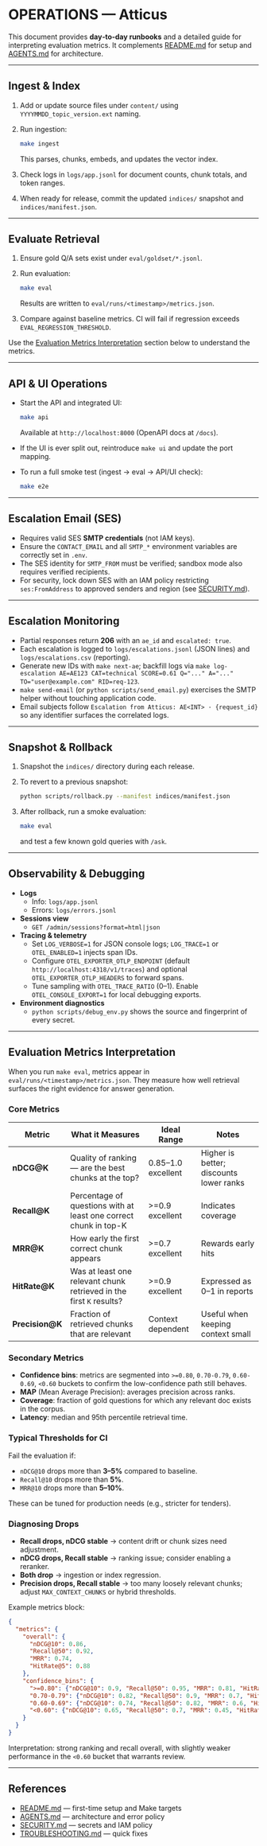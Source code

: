# OPERATIONS — Atticus

This document provides **day‑to‑day runbooks** and a detailed guide for interpreting evaluation metrics.
It complements [README.md](README.md) for setup and [AGENTS.md](AGENTS.md) for architecture.

---

## Ingest & Index

1. Add or update source files under `content/` using `YYYYMMDD_topic_version.ext` naming.
2. Run ingestion:

   ```bash
   make ingest
   ```

   This parses, chunks, embeds, and updates the vector index.
3. Check logs in `logs/app.jsonl` for document counts, chunk totals, and token ranges.
4. When ready for release, commit the updated `indices/` snapshot and `indices/manifest.json`.

---

## Evaluate Retrieval

1. Ensure gold Q/A sets exist under `eval/goldset/*.jsonl`.
2. Run evaluation:

   ```bash
   make eval
   ```

   Results are written to `eval/runs/<timestamp>/metrics.json`.
3. Compare against baseline metrics. CI will fail if regression exceeds `EVAL_REGRESSION_THRESHOLD`.

Use the [Evaluation Metrics Interpretation](#evaluation-metrics-interpretation) section below to understand the metrics.

---

## API & UI Operations

* Start the API and integrated UI:

  ```bash
  make api
  ```

  Available at `http://localhost:8000` (OpenAPI docs at `/docs`).
* If the UI is ever split out, reintroduce `make ui` and update the port mapping.
* To run a full smoke test (ingest → eval → API/UI check):

  ```bash
  make e2e
  ```

---

## Escalation Email (SES)

* Requires valid SES **SMTP credentials** (not IAM keys).
* Ensure the `CONTACT_EMAIL` and all `SMTP_*` environment variables are correctly set in `.env`.
* The SES identity for `SMTP_FROM` must be verified; sandbox mode also requires verified recipients.
* For security, lock down SES with an IAM policy restricting `ses:FromAddress` to approved senders and region (see [SECURITY.md](SECURITY.md)).

---

## Escalation Monitoring

* Partial responses return **206** with an `ae_id` and `escalated: true`.
* Each escalation is logged to `logs/escalations.jsonl` (JSON lines) and `logs/escalations.csv` (reporting).
* Generate new IDs with `make next-ae`; backfill logs via `make log-escalation AE=AE123 CAT=technical SCORE=0.61 Q="..." A="..." TO="user@example.com" RID=req-123`.
* `make send-email` (or `python scripts/send_email.py`) exercises the SMTP helper without touching application code.
* Email subjects follow `Escalation from Atticus: AE<INT> · {request_id}` so any identifier surfaces the correlated logs.

---

## Snapshot & Rollback

1. Snapshot the `indices/` directory during each release.
2. To revert to a previous snapshot:

   ```bash
   python scripts/rollback.py --manifest indices/manifest.json
   ```

3. After rollback, run a smoke evaluation:

   ```bash
   make eval
   ```

   and test a few known gold queries with `/ask`.

---

## Observability & Debugging

* **Logs**
  * Info: `logs/app.jsonl`
  * Errors: `logs/errors.jsonl`
* **Sessions view**
  * `GET /admin/sessions?format=html|json`
* **Tracing & telemetry**
  * Set `LOG_VERBOSE=1` for JSON console logs; `LOG_TRACE=1` or `OTEL_ENABLED=1` injects span IDs.
  * Configure `OTEL_EXPORTER_OTLP_ENDPOINT` (default `http://localhost:4318/v1/traces`) and optional `OTEL_EXPORTER_OTLP_HEADERS` to forward spans.
  * Tune sampling with `OTEL_TRACE_RATIO` (0–1). Enable `OTEL_CONSOLE_EXPORT=1` for local debugging exports.
* **Environment diagnostics**
  * `python scripts/debug_env.py` shows the source and fingerprint of every secret.

---

## Evaluation Metrics Interpretation

When you run `make eval`, metrics appear in `eval/runs/<timestamp>/metrics.json`.
They measure how well retrieval surfaces the right evidence for answer generation.

### Core Metrics

| Metric | What it Measures | Ideal Range | Notes |
|--------|------------------|------------|-------|
| **nDCG@K** | Quality of ranking — are the best chunks at the top? | 0.85–1.0 excellent | Higher is better; discounts lower ranks |
| **Recall@K** | Percentage of questions with at least one correct chunk in top-K | >=0.9 excellent | Indicates coverage |
| **MRR@K** | How early the first correct chunk appears | >=0.7 excellent | Rewards early hits |
| **HitRate@K** | Was at least one relevant chunk retrieved in the first `K` results? | >=0.9 excellent | Expressed as 0–1 in reports |
| **Precision@K** | Fraction of retrieved chunks that are relevant | Context dependent | Useful when keeping context small |

### Secondary Metrics

* **Confidence bins**: metrics are segmented into `>=0.80`, `0.70-0.79`, `0.60-0.69`, `<0.60` buckets to confirm the low-confidence path still behaves.
* **MAP** (Mean Average Precision): averages precision across ranks.
* **Coverage**: fraction of gold questions for which any relevant doc exists in the corpus.
* **Latency**: median and 95th percentile retrieval time.

### Typical Thresholds for CI

Fail the evaluation if:

* `nDCG@10` drops more than **3–5%** compared to baseline.
* `Recall@10` drops more than **5%**.
* `MRR@10` drops more than **5–10%**.

These can be tuned for production needs (e.g., stricter for tenders).

### Diagnosing Drops

* **Recall drops, nDCG stable** → content drift or chunk sizes need adjustment.
* **nDCG drops, Recall stable** → ranking issue; consider enabling a reranker.
* **Both drop** → ingestion or index regression.
* **Precision drops, Recall stable** → too many loosely relevant chunks; adjust `MAX_CONTEXT_CHUNKS` or hybrid thresholds.

Example metrics block:

```json
{
  "metrics": {
    "overall": {
      "nDCG@10": 0.86,
      "Recall@50": 0.92,
      "MRR": 0.74,
      "HitRate@5": 0.88
    },
    "confidence_bins": {
      ">=0.80": {"nDCG@10": 0.9, "Recall@50": 0.95, "MRR": 0.81, "HitRate@5": 0.95, "count": 18},
      "0.70-0.79": {"nDCG@10": 0.82, "Recall@50": 0.9, "MRR": 0.7, "HitRate@5": 0.86, "count": 6},
      "0.60-0.69": {"nDCG@10": 0.74, "Recall@50": 0.82, "MRR": 0.6, "HitRate@5": 0.78, "count": 3},
      "<0.60": {"nDCG@10": 0.65, "Recall@50": 0.7, "MRR": 0.45, "HitRate@5": 0.6, "count": 2}
    }
  }
}
```

Interpretation: strong ranking and recall overall, with slightly weaker performance in the `<0.60` bucket that warrants review.

---

## References

* [README.md](README.md) — first-time setup and Make targets
* [AGENTS.md](AGENTS.md) — architecture and error policy
* [SECURITY.md](SECURITY.md) — secrets and IAM policy
* [TROUBLESHOOTING.md](TROUBLESHOOTING.md) — quick fixes
